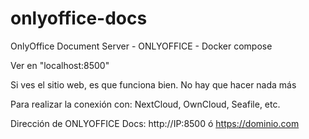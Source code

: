 # onlyoffice-docs
OnlyOffice Document Server - ONLYOFFICE - Docker compose

Ver en "localhost:8500"

Si ves el sitio web, es que funciona bien. No hay que hacer nada más

Para realizar la conexión con: NextCloud, OwnCloud, Seafile, etc.

Dirección de ONLYOFFICE Docs: http://IP:8500 ó https://dominio.com




